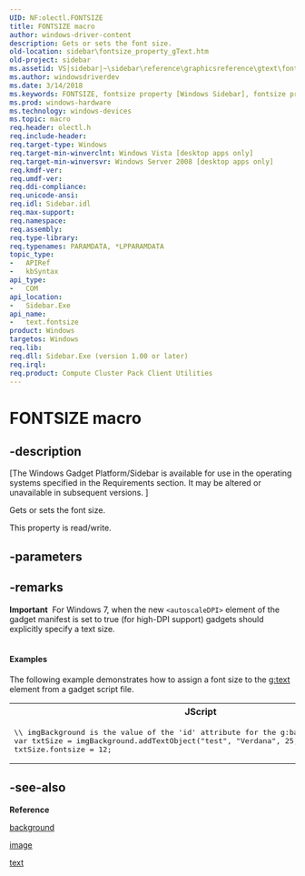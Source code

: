```yaml
---
UID: NF:olectl.FONTSIZE
title: FONTSIZE macro
author: windows-driver-content
description: Gets or sets the font size.
old-location: sidebar\fontsize_property_gText.htm
old-project: sidebar
ms.assetid: VS|sidebar|~\sidebar\reference\graphicsreference\gtext\fontsize_property_gtext.htm
ms.author: windowsdriverdev
ms.date: 3/14/2018
ms.keywords: FONTSIZE, fontsize property [Windows Sidebar], fontsize property [Windows Sidebar], text object, fontsize_property_gText, sidebar.fontsize_property_gText, text object [Windows Sidebar], fontsize property
ms.prod: windows-hardware
ms.technology: windows-devices
ms.topic: macro
req.header: olectl.h
req.include-header: 
req.target-type: Windows
req.target-min-winverclnt: Windows Vista [desktop apps only]
req.target-min-winversvr: Windows Server 2008 [desktop apps only]
req.kmdf-ver: 
req.umdf-ver: 
req.ddi-compliance: 
req.unicode-ansi: 
req.idl: Sidebar.idl
req.max-support: 
req.namespace: 
req.assembly: 
req.type-library: 
req.typenames: PARAMDATA, *LPPARAMDATA
topic_type:
-	APIRef
-	kbSyntax
api_type:
-	COM
api_location:
-	Sidebar.Exe
api_name:
-	text.fontsize
product: Windows
targetos: Windows
req.lib: 
req.dll: Sidebar.Exe (version 1.00 or later)
req.irql: 
req.product: Compute Cluster Pack Client Utilities
---
```


# FONTSIZE macro


## -description


<p class="CCE_Message">[The Windows Gadget Platform/Sidebar is available for use in the operating systems specified in the Requirements section. It may be altered or unavailable in subsequent versions.
]

Gets or sets the font size.
		

This property is read/write.


## -parameters


## -remarks



<div class="alert"><b>Important</b>  For Windows 7, when the new <code>&lt;autoscaleDPI&gt;</code> element of the gadget manifest is set to true (for high-DPI support) gadgets should explicitly specify a text size.</div>
<div> </div>

#### Examples

The following example demonstrates how to assign a font size to the <a href="https://msdn.microsoft.com/038e9fae-137d-49b2-9fbe-be7e3affc117">g:text</a> element from a gadget script file.

<div class="code"><span codelanguage="JScript"><table>
<tr>
<th>JScript</th>
</tr>
<tr>
<td>
<pre>\\ imgBackground is the value of the 'id' attribute for the g:background element.
var txtSize = imgBackground.addTextObject("test", "Verdana", 25, "Red", intX, intY);
txtSize.fontsize = 12;</pre>
</td>
</tr>
</table></span></div>



## -see-also




<b>Reference</b>



<a href="https://msdn.microsoft.com/9d0467d9-a02c-4629-be60-6effb551721d">background</a>



<a href="https://msdn.microsoft.com/bcc3db81-45e8-46ae-af49-8f81829c0303">image</a>



<a href="https://msdn.microsoft.com/038e9fae-137d-49b2-9fbe-be7e3affc117">text</a>
 

 

